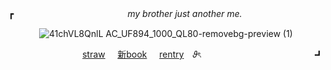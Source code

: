 ┏　　　　　　　　　　　　　<i>my brother just another me.</i><br>
<div align="center">
  
![41chVL8QnlL _AC_UF894_1000_QL80_-removebg-preview (1)](https://github.com/user-attachments/assets/a11983e0-e165-42d1-bc22-f8c98692cf0d)<br>

<p align="right"><a href="https://seamsquire.straw.page">straw</a> ‎ ‎‎ ‎‎ ‎‎ <a href="https://getou.atabook.org">新book</a> ‎ ‎‎ ‎‎ ‎‎ <a href="https://rentry.co/platonicskgo">rentry</a>　𝜗ৎ　　　　　　　　　　　　　┛
